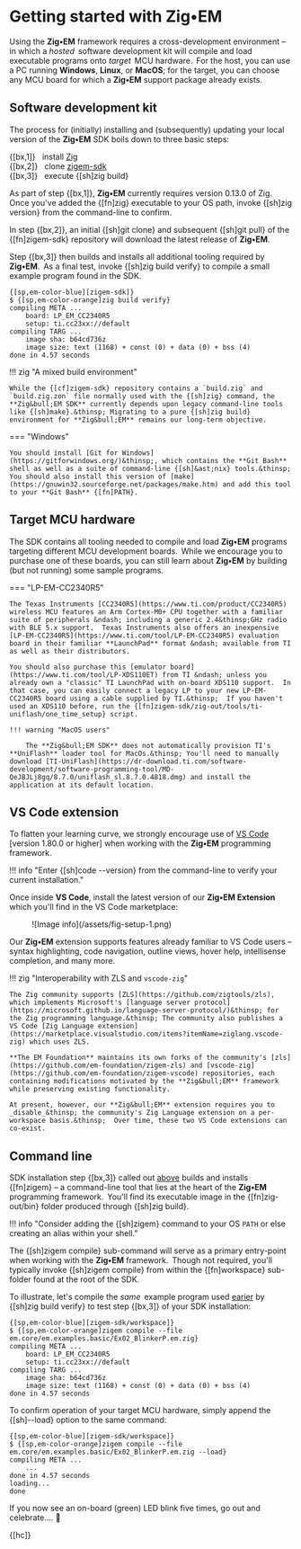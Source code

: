 # Getting started with Zig&bull;EM

Using the **Zig&bull;EM** framework requires a cross-development environment &ndash; in which a _hosted_&thinsp; software development kit will compile and load executable programs onto _target_&thinsp; MCU hardware.&thinsp; For the host, you can use a PC running **Windows**, **Linux**, or **MacOS**; for the target, you can choose any MCU board for which a **Zig&bull;EM** support package already exists.

## Software development kit

The process for (initially) installing and (subsequently) updating your local version of the **Zig&bull;EM** SDK boils down to three basic steps:

{[bx,1]} &nbsp; install [Zig](https://ziglang.org/download/)<br>
{[bx,2]} &nbsp; clone [zigem-sdk](https://github.com/em-foundation/zigem-sdk/)<br>
{[bx,3]} &nbsp; execute {[sh]zig build}

As part of step {[bx,1]}, **Zig&bull;EM** currently requires version 0.13.0 of Zig.&thinsp; Once you've added the {[fn]zig} executable to your OS path, invoke {[sh]zig version} from the command-line to confirm.

In step {[bx,2]}, an initial {[sh]git clone} and subsequent {[sh]git pull} of the {[fn]zigem-sdk} repository will download the latest release of **Zig&bull;EM**.

Step {[bx,3]} then builds and installs all additional tooling required by **Zig&bull;EM**.&thinsp; As a final test, invoke {[sh]zig build verify} to compile a small example program found in the SDK.

<div markdown class="language-text highlight"><pre><code>{[sp,em-color-blue][zigem-sdk]}
$ {[sp,em-color-orange]zig build verify}
compiling META ...
    board: LP_EM_CC2340R5
    setup: ti.cc23xx://default
compiling TARG ...
    image sha: b64cd736z
    image size: text (1168) + const (0) + data (0) + bss (4)
done in 4.57 seconds</code></pre></div>

!!! zig "A mixed build environment"

    While the {[cf]zigem-sdk} repository contains a `build.zig` and `build.zig.zon` file normally used with the {[sh]zig} command, the **Zig&bull;EM SDK** currently depends upon legacy command-line tools like {[sh]make}.&thinsp; Migrating to a pure {[sh]zig build} environment for **Zig&bull;EM** remains our long-term objective. 

=== "Windows"

    You should install [Git for Windows](https://gitforwindows.org/)&thinsp;, which contains the **Git Bash** shell as well as a suite of command-line {[sh]&ast;nix} tools.&thinsp; You should also install this version of [make](https://gnuwin32.sourceforge.net/packages/make.htm) and add this tool to your **Git Bash** {[fn]PATH}.

## Target MCU hardware

The SDK contains all tooling needed to compile and load **Zig&bull;EM** programs targeting different MCU development boards.&thinsp;  While we encourage you to purchase one of these boards, you can still learn about **Zig&bull;EM** by building (but not running) some sample programs.

=== "LP-EM-CC2340R5"

    The Texas Instruments [CC2340R5](https://www.ti.com/product/CC2340R5) wireless MCU features an Arm Cortex-M0+ CPU together with a familiar suite of peripherals &ndash; including a generic 2.4&thinsp;GHz radio with BLE 5.x support.  Texas Instruments also offers an inexpensive [LP-EM-CC2340R5](https://www.ti.com/tool/LP-EM-CC2340R5) evaluation board in their familiar **LaunchPad** format &ndash; available from TI as well as their distributors.

    You should also purchase this [emulator board](https://www.ti.com/tool/LP-XDS110ET) from TI &ndash; unless you already own a "classic" TI LaunchPad with on-board XDS110 support.  In that case, you can easily connect a legacy LP to your new LP-EM-CC2340R5 board using a cable supplied by TI.&thinsp;  If you haven't used an XDS110 before, run the {[fn]zigem-sdk/zig-out/tools/ti-uniflash/one_time_setup} script.

    !!! warning "MacOS users"

        The **Zig&bull;EM SDK** does not automatically provision TI's **UniFlash** loader tool for MacOs.&thinsp; You'll need to manually download [TI-UniFlash](https://dr-download.ti.com/software-development/software-programming-tool/MD-QeJBJLj8gq/8.7.0/uniflash_sl.8.7.0.4818.dmg) and install the application at its default location.

## VS Code extension

To flatten your learning curve, we strongly encourage use of [VS Code](https://code.visualstudio.com/download)&thinsp; [version 1.80.0 or higher] when working with the **Zig&bull;EM** programming framework.

!!! info "Enter {[sh]code --version} from the command-line to verify your current installation."

Once inside **VS Code**, install the latest version of our **Zig&bull;EM Extension** which you'll find in the VS Code marketplace:

<figure markdown id="fig1">
![Image info](/assets/fig-setup-1.png)
</figure>

Our **Zig&bull;EM** extension supports features already familiar to VS Code users &ndash; syntax highlighting, code navigation, outline views, hover help, intellisense completion, and many more.

!!! zig "Interoperability with ZLS and `vscode-zig`"

    The Zig community supports [ZLS](https://github.com/zigtools/zls), which implements Microsoft's [language server protocol](https://microsoft.github.io/language-server-protocol/)&thinsp; for the Zig programming language.&thinsp; The community also publishes a VS Code [Zig Language extension](https://marketplace.visualstudio.com/items?itemName=ziglang.vscode-zig) which uses ZLS.

    **The EM Foundation** maintains its own forks of the community's [zls](https://github.com/em-foundation/zigem-zls) and [vscode-zig](https://github.com/em-foundation/zigem-vscode) repositories, each containing modifications motivated by the **Zig&bull;EM** framework while preserving existing functionality.
    
    At present, however, our **Zig&bull;EM** extension requires you to _disable_&thinsp; the community's Zig Language extension on a per-workspace basis.&thinsp;  Over time, these two VS Code extensions can co-exist.


## Command line

SDK installation step {[bx,3]} called out [above](#software-development-kit) builds and installs {[fn]zigem} &ndash; a command-line tool that lies at the heart of the **Zig&bull;EM** programming framework.&thinsp; You'll find its executable image in the {[fn]zig-out/bin} folder produced through {[sh]zig build}.

!!! info "Consider adding the {[sh]zigem} command to your OS `PATH` or else creating an alias within your shell."

The {[sh]zigem compile} sub-command will serve as a primary entry-point when working with the **Zig&bull;EM** framework.&thinsp; Though not required, you'll typically invoke {[sh]zigem compile}  from within the {[fn]workspace} sub-folder found at the root of the SDK.

To illustrate, let's compile the _same_&thinsp; example program used [earier](#software-development-kit) by {[sh]zig build verify} to test step {[bx,3]} of your SDK installation: 

<div markdown class="language-text highlight"><pre><code>{[sp,em-color-blue][zigem-sdk/workspace]}
$ {[sp,em-color-orange]zigem compile --file em.core/em.examples.basic/Ex02_BlinkerP.em.zig}
compiling META ...
    board: LP_EM_CC2340R5
    setup: ti.cc23xx://default
compiling TARG ...
    image sha: b64cd736z
    image size: text (1168) + const (0) + data (0) + bss (4)
done in 4.57 seconds</code></pre></div>

To confirm operation of your target MCU hardware, simply append the {[sh]--load} option to the same command:

<div markdown class="language-text highlight"><pre><code>{[sp,em-color-blue][zigem-sdk/workspace]}
$ {[sp,em-color-orange]zigem compile --file em.core/em.examples.basic/Ex02_BlinkerP.em.zig --load}
compiling META ...
    ...
done in 4.57 seconds
loading...
done</code></pre></div>

If you now see an on-board (green) LED blink five times, go out and celebrate.... :beers:

{[hc]}

